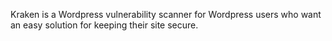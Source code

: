 Kraken is a Wordpress vulnerability scanner for Wordpress users who want an easy solution for keeping their site secure. 